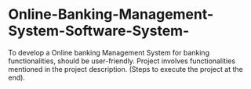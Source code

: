 # Online-Banking-Management-System-Software-System-
To develop a Online banking Management System for banking functionalities, should be user-friendly. Project involves functionalities mentioned in the project description. (Steps to execute the project at the end).
